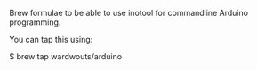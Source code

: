 Brew formulae to be able to use inotool for commandline Arduino programming.

You can tap this using:

$ brew tap wardwouts/arduino
